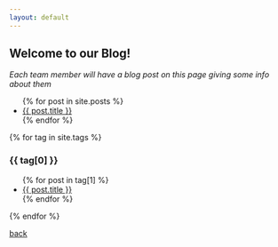 ```yaml
---
layout: default 
---
```


## Welcome to our Blog! 

_Each team member will have a blog post on this page giving some info 
about them_ 

<ul>
  {% for post in site.posts %}
    <li>
      <a href="/Project2{{ post.url }}">{{ post.title }}</a>
    </li>
  {% endfor %}
</ul>

{% for tag in site.tags %}
  <h3>{{ tag[0] }}</h3>
  <ul>
    {% for post in tag[1] %}
      <li><a href="/Project2{{ post.url }}">{{ post.title }}</a></li>
    {% endfor %}
  </ul>
{% endfor %}

[back](/Project2)

